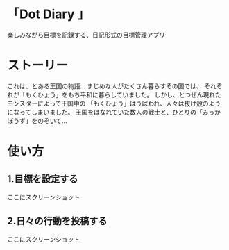 # 「Dot Diary 」
楽しみながら目標を記録する、日記形式の目標管理アプリ

# ストーリー
これは、とある王国の物語...
まじめな人がたくさん暮らすその国では、
それぞれが「もくひょう」をもち平和に暮らしていました。
しかし、とつぜん現れたモンスターによって王国中の
「もくひょう」はうばわれ、人々は抜け殻のようになってしまいました。
王国をはなれていた数人の戦士と、ひとりの「みっかぼうず」をのぞいて...

# 使い方
## 1.目標を設定する

ここにスクリーンショット


## 2.日々の行動を投稿する

ここにスクリーンショット